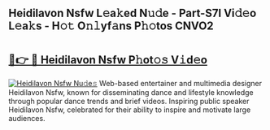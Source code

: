 ## Heidilavon Nsfw L𝚎a𝚔ed N𝚞𝚍e - Part-S7l Vi𝚍𝚎o L𝚎a𝚔s - H𝚘𝚝 O𝚗𝚕yf𝚊ns P𝚑𝚘tos CNVO2

# <h2><a href="http://kfe8h5n.oniu.top/?m=Heidilavon+Nsfw">🔗👉 🔴 Heidilavon Nsfw P𝚑ot𝚘𝚜 V𝚒d𝚎o</a></h2>

[![Heidilavon Nsfw Nu𝚍e𝚜](https://i.imgur.com/0qMVB7G.gif)](http://kfe8h5n.oniu.top/?m=Heidilavon+Nsfw)
Web-based entertainer and multimedia designer Heidilavon Nsfw, known for disseminating dance and lifestyle knowledge through popular dance trends and brief videos. Inspiring public speaker Heidilavon Nsfw, celebrated for their ability to inspire and motivate large audiences.  
